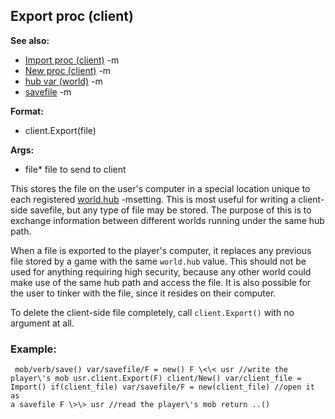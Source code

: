 ## Export proc (client)
**See also:**
*   [Import proc (client)](/ref/client/proc/Import.md) -m
*   [New proc (client)](/ref/client/proc/New.md) -m
*   [hub var (world)](/ref/world/var/hub.md) -m
*   [savefile](/ref/savefile.md) -m
<!-- -->
**Format:**
*   client.Export(file)
<!-- -->
**Args:**
*   file* file to send to client


This stores the file on the user\'s computer in a special
location unique to each registered [world.hub](/ref/world/var/hub.md) -msetting.
This is most useful for writing a client-side savefile, but any type of
file may be stored. The purpose of this is to exchange information
between different worlds running under the same hub path. 

When
a file is exported to the player\'s computer, it replaces any previous
file stored by a game with the same `world.hub` value. This should not
be used for anything requiring high security, because any other world
could make use of the same hub path and access the file. It is also
possible for the user to tinker with the file, since it resides on their
computer. 

To delete the client-side file completely, call
`client.Export()` with no argument at all.
### Example:

```
 mob/verb/save() var/savefile/F = new() F \<\< usr //write the
player\'s mob usr.client.Export(F) client/New() var/client_file =
Import() if(client_file) var/savefile/F = new(client_file) //open it as
a savefile F \>\> usr //read the player\'s mob return ..() 
```
